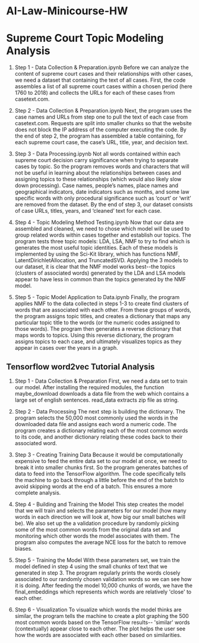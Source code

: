 # AI-Law-Minicourse-HW

<h1>Supreme Court Topic Modeling Analysis</h1> 

1. Step 1 - Data Collection & Preparation.ipynb
Before we can analyze the content of supreme court cases and their relationships with other cases, we need a dataset that containing the text of all cases. First, the code assembles a list of all supreme court cases within a chosen period (here 1760 to 2018) and collects the URLs for each of these cases from casetext.com.

2. Step 2 - Data Collection & Preparation.ipynb
Next, the program uses the case names and URLs from step one to pull the text of each case from casetext.com. Requests are split into smaller chunks so that the website does not block the IP address of the computer executing the code. By the end of step 2, the program has assembled a table containing, for each supreme court case, the case’s URL, title, year, and decision text. 

3. Step 3 - Data Processing.ipynb
Not all words contained within each supreme court decision carry significance when trying to separate cases by topic. So the program removes words and characters that will not be useful in learning about the relationships between cases and assigning topics to these relationships (which would also likely slow down processing). Case names, people’s names, place names and geographical indicators, date indicators such as months, and some law specific words with only procedural significance such as ‘court’ or ‘writ’ are removed from the dataset. By the end of step 3, our dataset consists of case URLs, titles, years, and ‘cleaned’ text for each case. 

4. Step 4 - Topic Modeling Method Testing.ipynb
Now that our data are assembled and cleaned, we need to chose which model will be used to group related words within cases together and establish our topics. The program tests three topic models: LDA, LSA, NMF to try to find which is generates the most useful topic identities. Each of these models is implemented by using the Sci-Kit library, which has functions NMF, LatentDirichletAllocation, and TruncatedSVD. Applying the 3 models to our dataset, it is clear that the NMF model works best--the topics (clusters of associated words) generated by the LDA and LSA models appear to have less in common than the topics generated by the NMF model.

5. Step 5 - Topic Model Application to Data.ipynb
Finally, the program applies NMF to the data collected in steps 1-3 to create find clusters of words that are associated with each other. From these groups of words, the program assigns topic titles, and creates a dictionary that maps any particular topic title to the words (or the numeric codes assigned to those words). The program then generates a reverse dictionary that maps words to topics. Using this reverse dictionary, the program assigns topics to each case, and ultimately visualizes topics as they appear in cases over the years in a graph.

<h2>Tensorflow word2vec Tutorial Analysis</h2>

1. Step 1 - Data Collection & Preparation 
First, we need a data set to train our model. After installing the required modules, the function maybe_download downloads a data file from the web which contains a large set of english sentences. read_data extracts zip file as string.

2. Step 2 - Data Processing
The next step is building the dictionary. The program selects the 50,000 most commonly used the words in the downloaded data file and assigns each word a numeric code. The program creates a dictionary relating each of the most common words to its code, and another dictionary relating these codes back to their associated word.

3. Step 3 - Creating Training Data
Because it would be computationally expensive to feed the entire data set to our model at once, we need to break it into smaller chunks first. So the program generates batches of data to feed into the TensorFlow algorithm. The code specifically tells the machine to go back through a little before the end of the batch to avoid skipping words at the end of a batch. This ensures a more complete analysis.

4. Step 4 - Building and Training the Model 
This step creates the model that we will train and selects the parameters for our model (how many words in each direction we will look at, how big our small batches will be). We also set up the a validation procedure by randomly picking some of the most common words from the original data set and monitoring which other words the model associates with them. The program also computes the average NCE loss for the batch to remove biases. 

5. Step 5 - Training the Model 
With these parameters set, we train the model defined in step 4 using the small chunks of text that we generated in step 3. The program regularly prints the words closely associated to our randomly chosen validation words so we can see how it is doing. After feeding the model 10,000 chunks of words, we have the final_embeddings which represents which words are relatively 'close' to each other.

6. Step 6 - Visualization
To visualize which words the model thinks are similar, the program tells the machine to create a plot graphing the 500 most common words based on the TensorFlow results-- 'similar' words (contextually) appear close to each other. The plot helps the user see how the words are associated with each other based on similarities.